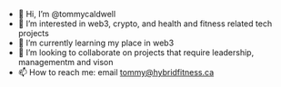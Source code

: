 - 👋 Hi, I’m @tommycaldwell
- 👀 I’m interested in web3, crypto, and health and fitness related tech projects
- 🌱 I’m currently learning my place in web3
- 💞️ I’m looking to collaborate on projects that require leadership, managementm and vison
- 📫 How to reach me: email tommy@hybridfitness.ca 

<!---
tommycaldwell/tommycaldwell is a ✨ special ✨ repository because its `README.md` (this file) appears on your GitHub profile.
You can click the Preview link to take a look at your changes.
--->
